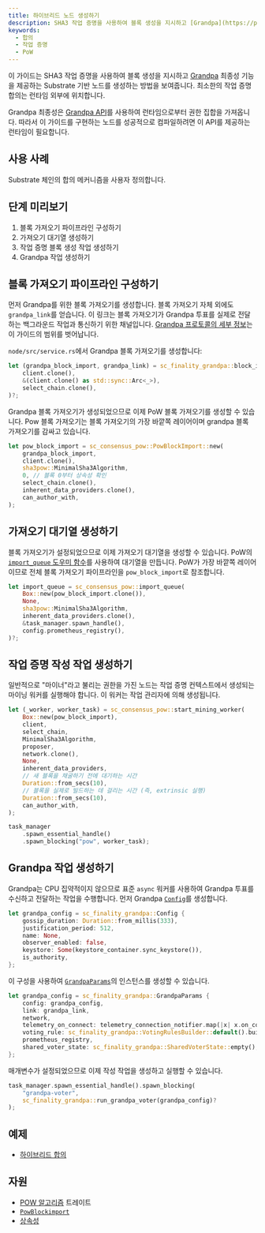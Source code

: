 ```yaml
---
title: 하이브리드 노드 생성하기
description: SHA3 작업 증명을 사용하여 블록 생성을 지시하고 [Grandpa](https://paritytech.github.io/substrate/master/sc_consensus_grandpa/index.html) 최종성을 제공하는 Substrate 기반 노드를 생성하는 방법을 설명합니다.
keywords:
  - 합의
  - 작업 증명
  - PoW
---
```


이 가이드는 SHA3 작업 증명을 사용하여 블록 생성을 지시하고 [Grandpa](https://paritytech.github.io/substrate/master/sc_consensus_grandpa/index.html) 최종성 기능을 제공하는 Substrate 기반 노드를 생성하는 방법을 보여줍니다. 최소한의 작업 증명 합의는 런타임 외부에 위치합니다.

Grandpa 최종성은 [Grandpa API](https://paritytech.github.io/substrate/master/sc_consensus_grandpa/trait.GrandpaApi.html)를 사용하여 런타임으로부터 권한 집합을 가져옵니다. 따라서 이 가이드를 구현하는 노드를 성공적으로 컴파일하려면 이 API를 제공하는 런타임이 필요합니다.

## 사용 사례

Substrate 체인의 합의 메커니즘을 사용자 정의합니다.

## 단계 미리보기

1. 블록 가져오기 파이프라인 구성하기
1. 가져오기 대기열 생성하기
1. 작업 증명 블록 생성 작업 생성하기
1. Grandpa 작업 생성하기

## 블록 가져오기 파이프라인 구성하기

먼저 Grandpa를 위한 블록 가져오기를 생성합니다. 블록 가져오기 자체 외에도 `grandpa_link`를 얻습니다. 이 링크는 블록 가져오기가 Grandpa 투표를 실제로 전달하는 백그라운드 작업과 통신하기 위한 채널입니다. [Grandpa 프로토콜의 세부 정보](https://research.web3.foundation/en/latest/polkadot/finality.html)는 이 가이드의 범위를 벗어납니다.

`node/src/service.rs`에서 Grandpa 블록 가져오기를 생성합니다:

```rust
let (grandpa_block_import, grandpa_link) = sc_finality_grandpa::block_import(
	client.clone(),
	&(client.clone() as std::sync::Arc<_>),
	select_chain.clone(),
)?;
```

Grandpa 블록 가져오기가 생성되었으므로 이제 PoW 블록 가져오기를 생성할 수 있습니다. Pow 블록 가져오기는 블록 가져오기의 가장 바깥쪽 레이어이며 grandpa 블록 가져오기를 감싸고 있습니다.

```rust
let pow_block_import = sc_consensus_pow::PowBlockImport::new(
	grandpa_block_import,
	client.clone(),
	sha3pow::MinimalSha3Algorithm,
	0, // 블록 0부터 상속성 확인
	select_chain.clone(),
	inherent_data_providers.clone(),
	can_author_with,
);
```

## 가져오기 대기열 생성하기

블록 가져오기가 설정되었으므로 이제 가져오기 대기열을 생성할 수 있습니다. PoW의 [`import_queue` 도우미 함수](https://paritytech.github.io/substrate/master/sc_consensus_pow/fn.import_queue.html)를 사용하여 대기열을 만듭니다. PoW가 가장 바깥쪽 레이어이므로 전체 블록 가져오기 파이프라인을 `pow_block_import`로 참조합니다.

```rust
let import_queue = sc_consensus_pow::import_queue(
	Box::new(pow_block_import.clone()),
	None,
	sha3pow::MinimalSha3Algorithm,
	inherent_data_providers.clone(),
	&task_manager.spawn_handle(),
	config.prometheus_registry(),
)?;
```

## 작업 증명 작성 작업 생성하기

일반적으로 "마이너"라고 불리는 권한을 가진 노드는 작업 증명 컨텍스트에서 생성되는 마이닝 워커를 실행해야 합니다. 이 워커는 작업 관리자에 의해 생성됩니다.

```rust
let (_worker, worker_task) = sc_consensus_pow::start_mining_worker(
	Box::new(pow_block_import),
	client,
	select_chain,
	MinimalSha3Algorithm,
	proposer,
	network.clone(),
	None,
	inherent_data_providers,
	// 새 블록을 채굴하기 전에 대기하는 시간
	Duration::from_secs(10),
	// 블록을 실제로 빌드하는 데 걸리는 시간 (즉, extrinsic 실행)
	Duration::from_secs(10),
	can_author_with,
);

task_manager
	.spawn_essential_handle()
	.spawn_blocking("pow", worker_task);
```

## Grandpa 작업 생성하기

Grandpa는 CPU 집약적이지 않으므로 표준 `async` 워커를 사용하여 Grandpa 투표를 수신하고 전달하는 작업을 수행합니다. 먼저 Grandpa [`Config`](https://paritytech.github.io/substrate/master/sc_consensus_grandpa/struct.Config.html)를 생성합니다.

```rust
let grandpa_config = sc_finality_grandpa::Config {
	gossip_duration: Duration::from_millis(333),
	justification_period: 512,
	name: None,
	observer_enabled: false,
	keystore: Some(keystore_container.sync_keystore()),
	is_authority,
};
```

이 구성을 사용하여 [`GrandpaParams`](https://paritytech.github.io/substrate/master/sc_consensus_grandpa/struct.GrandpaParams.html)의 인스턴스를 생성할 수 있습니다.

```rust
let grandpa_config = sc_finality_grandpa::GrandpaParams {
	config: grandpa_config,
	link: grandpa_link,
	network,
	telemetry_on_connect: telemetry_connection_notifier.map(|x| x.on_connect_stream()),
	voting_rule: sc_finality_grandpa::VotingRulesBuilder::default().build(),
	prometheus_registry,
	shared_voter_state: sc_finality_grandpa::SharedVoterState::empty(),
};
```

매개변수가 설정되었으므로 이제 작성 작업을 생성하고 실행할 수 있습니다.

```rust
task_manager.spawn_essential_handle().spawn_blocking(
	"grandpa-voter",
	sc_finality_grandpa::run_grandpa_voter(grandpa_config)?
);
```

## 예제

- [하이브리드 합의](https://github.com/substrate-developer-hub/recipes/blob/master/nodes/hybrid-consensus/src/service.rs)

## 자원

- [POW 알고리즘](https://paritytech.github.io/substrate/master/sc_consensus_pow/trait.PowAlgorithm.html) 트레이트
- [`PowBlockimport`](https://paritytech.github.io/substrate/master/sc_consensus_pow/struct.PowBlockImport.html)
- [상속성](https://paritytech.github.io/substrate/master/sp_inherents/index.html)